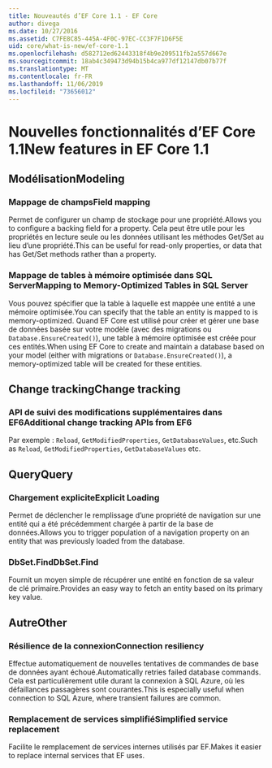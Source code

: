 ```yaml
---
title: Nouveautés d’EF Core 1.1 - EF Core
author: divega
ms.date: 10/27/2016
ms.assetid: C7FE8C85-445A-4F0C-97EC-CC3F7F1D6F5E
uid: core/what-is-new/ef-core-1.1
ms.openlocfilehash: d582712ed62443318f4b9e209511fb2a557d667e
ms.sourcegitcommit: 18ab4c349473d94b15b4ca977df12147db07b77f
ms.translationtype: MT
ms.contentlocale: fr-FR
ms.lasthandoff: 11/06/2019
ms.locfileid: "73656012"
---
```

# <a name="new-features-in-ef-core-11"></a><span data-ttu-id="d2ccd-102">Nouvelles fonctionnalités d’EF Core 1.1</span><span class="sxs-lookup"><span data-stu-id="d2ccd-102">New features in EF Core 1.1</span></span>

## <a name="modeling"></a><span data-ttu-id="d2ccd-103">Modélisation</span><span class="sxs-lookup"><span data-stu-id="d2ccd-103">Modeling</span></span>

### <a name="field-mapping"></a><span data-ttu-id="d2ccd-104">Mappage de champs</span><span class="sxs-lookup"><span data-stu-id="d2ccd-104">Field mapping</span></span>

<span data-ttu-id="d2ccd-105">Permet de configurer un champ de stockage pour une propriété.</span><span class="sxs-lookup"><span data-stu-id="d2ccd-105">Allows you to configure a backing field for a property.</span></span> <span data-ttu-id="d2ccd-106">Cela peut être utile pour les propriétés en lecture seule ou les données utilisant les méthodes Get/Set au lieu d’une propriété.</span><span class="sxs-lookup"><span data-stu-id="d2ccd-106">This can be useful for read-only properties, or data that has Get/Set methods rather than a property.</span></span>

### <a name="mapping-to-memory-optimized-tables-in-sql-server"></a><span data-ttu-id="d2ccd-107">Mappage de tables à mémoire optimisée dans SQL Server</span><span class="sxs-lookup"><span data-stu-id="d2ccd-107">Mapping to Memory-Optimized Tables in SQL Server</span></span>

<span data-ttu-id="d2ccd-108">Vous pouvez spécifier que la table à laquelle est mappée une entité a une mémoire optimisée.</span><span class="sxs-lookup"><span data-stu-id="d2ccd-108">You can specify that the table an entity is mapped to is memory-optimized.</span></span> <span data-ttu-id="d2ccd-109">Quand EF Core est utilisé pour créer et gérer une base de données basée sur votre modèle (avec des migrations ou `Database.EnsureCreated()`), une table à mémoire optimisée est créée pour ces entités.</span><span class="sxs-lookup"><span data-stu-id="d2ccd-109">When using EF Core to create and maintain a database based on your model (either with migrations or `Database.EnsureCreated()`), a memory-optimized table will be created for these entities.</span></span>

## <a name="change-tracking"></a><span data-ttu-id="d2ccd-110">Change tracking</span><span class="sxs-lookup"><span data-stu-id="d2ccd-110">Change tracking</span></span>

### <a name="additional-change-tracking-apis-from-ef6"></a><span data-ttu-id="d2ccd-111">API de suivi des modifications supplémentaires dans EF6</span><span class="sxs-lookup"><span data-stu-id="d2ccd-111">Additional change tracking APIs from EF6</span></span>

<span data-ttu-id="d2ccd-112">Par exemple : `Reload`, `GetModifiedProperties`, `GetDatabaseValues`, etc.</span><span class="sxs-lookup"><span data-stu-id="d2ccd-112">Such as `Reload`, `GetModifiedProperties`, `GetDatabaseValues` etc.</span></span>

## <a name="query"></a><span data-ttu-id="d2ccd-113">Query</span><span class="sxs-lookup"><span data-stu-id="d2ccd-113">Query</span></span>

### <a name="explicit-loading"></a><span data-ttu-id="d2ccd-114">Chargement explicite</span><span class="sxs-lookup"><span data-stu-id="d2ccd-114">Explicit Loading</span></span>

<span data-ttu-id="d2ccd-115">Permet de déclencher le remplissage d’une propriété de navigation sur une entité qui a été précédemment chargée à partir de la base de données.</span><span class="sxs-lookup"><span data-stu-id="d2ccd-115">Allows you to trigger population of a navigation property on an entity that was previously loaded from the database.</span></span>

### <a name="dbsetfind"></a><span data-ttu-id="d2ccd-116">DbSet.Find</span><span class="sxs-lookup"><span data-stu-id="d2ccd-116">DbSet.Find</span></span>

<span data-ttu-id="d2ccd-117">Fournit un moyen simple de récupérer une entité en fonction de sa valeur de clé primaire.</span><span class="sxs-lookup"><span data-stu-id="d2ccd-117">Provides an easy way to fetch an entity based on its primary key value.</span></span>

## <a name="other"></a><span data-ttu-id="d2ccd-118">Autre</span><span class="sxs-lookup"><span data-stu-id="d2ccd-118">Other</span></span>

### <a name="connection-resiliency"></a><span data-ttu-id="d2ccd-119">Résilience de la connexion</span><span class="sxs-lookup"><span data-stu-id="d2ccd-119">Connection resiliency</span></span>

<span data-ttu-id="d2ccd-120">Effectue automatiquement de nouvelles tentatives de commandes de base de données ayant échoué.</span><span class="sxs-lookup"><span data-stu-id="d2ccd-120">Automatically retries failed database commands.</span></span> <span data-ttu-id="d2ccd-121">Cela est particulièrement utile durant la connexion à SQL Azure, où les défaillances passagères sont courantes.</span><span class="sxs-lookup"><span data-stu-id="d2ccd-121">This is especially useful when connection to SQL Azure, where transient failures are common.</span></span>

### <a name="simplified-service-replacement"></a><span data-ttu-id="d2ccd-122">Remplacement de services simplifié</span><span class="sxs-lookup"><span data-stu-id="d2ccd-122">Simplified service replacement</span></span>

<span data-ttu-id="d2ccd-123">Facilite le remplacement de services internes utilisés par EF.</span><span class="sxs-lookup"><span data-stu-id="d2ccd-123">Makes it easier to replace internal services that EF uses.</span></span>
